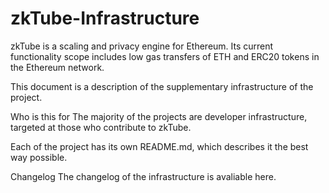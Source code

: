 # zkTube-Infrastructure

zkTube is a scaling and privacy engine for Ethereum. Its current functionality scope includes low gas transfers of ETH and ERC20 tokens in the Ethereum network.

This document is a description of the supplementary infrastructure of the project.

Who is this for
The majority of the projects are developer infrastructure, targeted at those who contribute to zkTube.

Each of the project has its own README.md, which describes it the best way possible.

Changelog
The changelog of the infrastructure is avaliable here.
